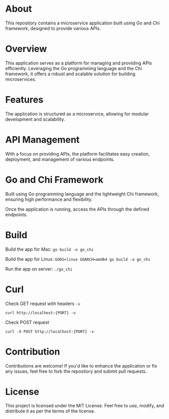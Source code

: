 # About

This repository contains a microservice application built using Go and Chi framework, designed to provide various APIs.

# Overview

This application serves as a platform for managing and providing APIs efficiently. Leveraging the Go programming language and the Chi framework, it offers a robust and scalable solution for building microservices.

# Features

The application is structured as a microservice, allowing for modular development and scalability.

# API Management

With a focus on providing APIs, the platform facilitates easy creation, deployment, and management of various endpoints.

# Go and Chi Framework

Built using Go programming language and the lightweight Chi framework, ensuring high performance and flexibility.

Once the application is running, access the APIs through the defined endpoints.

# Build

Build the app for Mac:
`go build -o go_chi`

Build the app for Linux:
`GOOS=linux GOARCH=amd64 go build -o go_chi`

Run the app on server:
`./go_chi`

# Curl

Check GET request with headers `-v`

`curl http://localhost:{PORT} -v`

Check POST request

`curl -X POST http://localhost:{PORT} -v`

# Contribution

Contributions are welcome! If you'd like to enhance the application or fix any issues, feel free to fork the repository and submit pull requests.

# License

This project is licensed under the MIT License. Feel free to use, modify, and distribute it as per the terms of the license.
